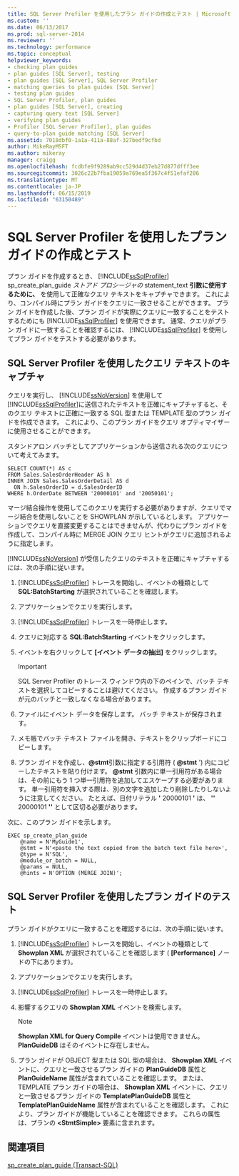```yaml
---
title: SQL Server Profiler を使用したプラン ガイドの作成とテスト | Microsoft Docs
ms.custom: ''
ms.date: 06/13/2017
ms.prod: sql-server-2014
ms.reviewer: ''
ms.technology: performance
ms.topic: conceptual
helpviewer_keywords:
- checking plan guides
- plan guides [SQL Server], testing
- plan guides [SQL Server], SQL Server Profiler
- matching queries to plan guides [SQL Server]
- testing plan guides
- SQL Server Profiler, plan guides
- plan guides [SQL Server], creating
- capturing query text [SQL Server]
- verifying plan guides
- Profiler [SQL Server Profiler], plan guides
- query-to-plan guide matching [SQL Server]
ms.assetid: 7018dbf0-1a1a-411a-88af-327bedf9cfbd
author: MikeRayMSFT
ms.author: mikeray
manager: craigg
ms.openlocfilehash: fcdbfe9f9289ab9cc529d4d37eb27d877dfff3ee
ms.sourcegitcommit: 3026c22b7fba19059a769ea5f367c4f51efaf286
ms.translationtype: MT
ms.contentlocale: ja-JP
ms.lasthandoff: 06/15/2019
ms.locfileid: "63150489"
---
```

# <a name="use-sql-server-profiler-to-create-and-test-plan-guides"></a>SQL Server Profiler を使用したプラン ガイドの作成とテスト
  プラン ガイドを作成するとき、 [!INCLUDE[ssSqlProfiler](../../includes/sssqlprofiler-md.md)] sp_create_plan_guide *ストアド プロシージャの* statement_text **引数に使用するために、** を使用して正確なクエリ テキストをキャプチャできます。 これにより、コンパイル時にプラン ガイドをクエリに一致させることができます。 プラン ガイドを作成した後、プラン ガイドが実際にクエリに一致することをテストするためにも [!INCLUDE[ssSqlProfiler](../../includes/sssqlprofiler-md.md)] を使用できます。 通常、クエリがプラン ガイドに一致することを確認するには、 [!INCLUDE[ssSqlProfiler](../../includes/sssqlprofiler-md.md)] を使用してプラン ガイドをテストする必要があります。  
  
## <a name="capturing-query-text-by-using-sql-server-profiler"></a>SQL Server Profiler を使用したクエリ テキストのキャプチャ  
 クエリを実行し、 [!INCLUDE[ssNoVersion](../../includes/ssnoversion-md.md)] を使用して [!INCLUDE[ssSqlProfiler](../../includes/sssqlprofiler-md.md)]に送信されたテキストを正確にキャプチャすると、そのクエリ テキストに正確に一致する SQL 型または TEMPLATE 型のプラン ガイドを作成できます。 これにより、このプラン ガイドをクエリ オプティマイザーに使用させることができます。  
  
 スタンドアロン バッチとしてアプリケーションから送信される次のクエリについて考えてみます。  
  
```  
SELECT COUNT(*) AS c  
FROM Sales.SalesOrderHeader AS h  
INNER JOIN Sales.SalesOrderDetail AS d  
  ON h.SalesOrderID = d.SalesOrderID  
WHERE h.OrderDate BETWEEN '20000101' and '20050101';  
```  
  
 マージ結合操作を使用してこのクエリを実行する必要がありますが、クエリでマージ結合を使用しないことを SHOWPLAN が示しているとします。 アプリケーションでクエリを直接変更することはできませんが、代わりにプラン ガイドを作成して、コンパイル時に MERGE JOIN クエリ ヒントがクエリに追加されるように指定します。  
  
 [!INCLUDE[ssNoVersion](../../includes/ssnoversion-md.md)] が受信したクエリのテキストを正確にキャプチャするには、次の手順に従います。  
  
1.  [!INCLUDE[ssSqlProfiler](../../includes/sssqlprofiler-md.md)] トレースを開始し、イベントの種類として **SQL:BatchStarting** が選択されていることを確認します。  
  
2.  アプリケーションでクエリを実行します。  
  
3.  [!INCLUDE[ssSqlProfiler](../../includes/sssqlprofiler-md.md)] トレースを一時停止します。  
  
4.  クエリに対応する **SQL:BatchStarting** イベントをクリックします。  
  
5.  イベントを右クリックして **[イベント データの抽出]** をクリックします。  
  
    > [!IMPORTANT]  
    >  SQL Server Profiler のトレース ウィンドウ内の下のペインで、バッチ テキストを選択してコピーすることは避けてください。 作成するプラン ガイドが元のバッチと一致しなくなる場合があります。  
  
6.  ファイルにイベント データを保存します。 バッチ テキストが保存されます。  
  
7.  メモ帳でバッチ テキスト ファイルを開き、テキストをクリップボードにコピーします。  
  
8.  プラン ガイドを作成し、**@stmt**引数に指定する引用符 ( **@stmt** ') 内にコピーしたテキストを貼り付けます。 **@stmt** 引数内に単一引用符がある場合は、その前にもう 1 つ単一引用符を追加してエスケープする必要があります。 単一引用符を挿入する際は、別の文字を追加したり削除したりしないように注意してください。 たとえば、日付リテラル **'** 20000101 **'** は、 **''** 20000101 **''** として区切る必要があります。  
  
 次に、このプラン ガイドを示します。  
  
```  
EXEC sp_create_plan_guide   
    @name = N'MyGuide1',  
    @stmt = N'<paste the text copied from the batch text file here>',  
    @type = N'SQL',  
    @module_or_batch = NULL,  
    @params = NULL,  
    @hints = N'OPTION (MERGE JOIN)';  
```  
  
## <a name="testing-plan-guides-by-using-sql-server-profiler"></a>SQL Server Profiler を使用したプラン ガイドのテスト  
 プラン ガイドがクエリに一致することを確認するには、次の手順に従います。  
  
1.  [!INCLUDE[ssSqlProfiler](../../includes/sssqlprofiler-md.md)] トレースを開始し、イベントの種類として **Showplan XML** が選択されていることを確認します ( **[Performance]** ノードの下にあります)。  
  
2.  アプリケーションでクエリを実行します。  
  
3.  [!INCLUDE[ssSqlProfiler](../../includes/sssqlprofiler-md.md)] トレースを一時停止します。  
  
4.  影響するクエリの **Showplan XML** イベントを検索します。  
  
    > [!NOTE]  
    >  **Showplan XML for Query Compile** イベントは使用できません。 **PlanGuideDB** はそのイベントに存在しません。  
  
5.  プラン ガイドが OBJECT 型または SQL 型の場合は、 **Showplan XML** イベントに、クエリと一致させるプラン ガイドの **PlanGuideDB** 属性と **PlanGuideName** 属性が含まれていることを確認します。 または、TEMPLATE プラン ガイドの場合は、 **Showplan XML** イベントに、クエリと一致させるプラン ガイドの **TemplatePlanGuideDB** 属性と **TemplatePlanGuideName** 属性が含まれていることを確認します。 これにより、プラン ガイドが機能していることを確認できます。 これらの属性は、プランの **\<StmtSimple>** 要素に含まれます。  
  
## <a name="see-also"></a>関連項目  
 [sp_create_plan_guide &#40;Transact-SQL&#41;](/sql/relational-databases/system-stored-procedures/sp-create-plan-guide-transact-sql)  
  
  

